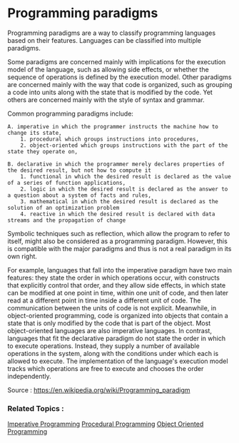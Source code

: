 # Programming paradigms

Programming paradigms are a way to classify programming languages based on their features. Languages can be classified into multiple paradigms.

Some paradigms are concerned mainly with implications for the execution model of the language, such as allowing side effects, or whether the sequence of operations is defined by the execution model. Other paradigms are concerned mainly with the way that code is organized, such as grouping a code into units along with the state that is modified by the code. Yet others are concerned mainly with the style of syntax and grammar.

Common programming paradigms include:

    A. imperative in which the programmer instructs the machine how to change its state,
        1. procedural which groups instructions into procedures,
        2. object-oriented which groups instructions with the part of the state they operate on,
        
    B. declarative in which the programmer merely declares properties of the desired result, but not how to compute it
        1. functional in which the desired result is declared as the value of a series of function applications,
        2. logic in which the desired result is declared as the answer to a question about a system of facts and rules,
        3. mathematical in which the desired result is declared as the solution of an optimization problem
        4. reactive in which the desired result is declared with data streams and the propagation of change

Symbolic techniques such as reflection, which allow the program to refer to itself, might also be considered as a programming paradigm. However, this is compatible with the major paradigms and thus is not a real paradigm in its own right.

For example, languages that fall into the imperative paradigm have two main features: they state the order in which operations occur, with constructs that explicitly control that order, and they allow side effects, in which state can be modified at one point in time, within one unit of code, and then later read at a different point in time inside a different unit of code. The communication between the units of code is not explicit. Meanwhile, in object-oriented programming, code is organized into objects that contain a state that is only modified by the code that is part of the object. Most object-oriented languages are also imperative languages. In contrast, languages that fit the declarative paradigm do not state the order in which to execute operations. Instead, they supply a number of available operations in the system, along with the conditions under which each is allowed to execute. The implementation of the language's execution model tracks which operations are free to execute and chooses the order independently.

Source : https://en.wikipedia.org/wiki/Programming_paradigm

### Related Topics :
 [Imperative Programming]()
 [Procedural Programming]()
 [Object Oriented Programming]() 
